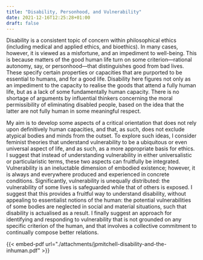 ```yaml
---
title: "Disability, Personhood, and Vulnerability"
date: 2021-12-16T12:25:28+01:00
draft: false
---
```

Disability is a consistent topic of concern within philosophical ethics (including medical and applied ethics, and bioethics). In many cases, however, it is viewed as a misfortune, and an impediment to well-being. This is because matters of the good human life turn on some criterion—rational autonomy, say, or personhood—that distinguishes good from bad lives. These specify certain properties or capacities that are purported to be essential to humans, and for a good life. Disability here figures not only as an impediment to the capacity to realise the goods that attend a fully human life, but as a lack of some fundamentally human capacity. There is no shortage of arguments by influential thinkers concerning the moral permissibility of eliminating disabled people, based on the idea that the latter are not fully human in some meaningful respect.

My aim is to develop some aspects of a critical orientation that does not rely upon definitively human capacities, and that, as such, does not exclude atypical bodies and minds from the outset. To explore such ideas, I consider feminist theories that understand vulnerability to be a ubiquitous or even universal aspect of life, and as such, as a more appropriate basis for ethics. I suggest that instead of understanding vulnerability in either universalistic or particularistic terms, these two aspects can fruitfully be integrated. Vulnerability is an ineluctable dimension of embodied existence; however, it is always and everywhere produced and experienced in concrete conditions. Significantly, vulnerability is unequally distributed: the vulnerability of some lives is safeguarded while that of others is exposed. I suggest that this provides a fruitful way to understand disability, without appealing to essentialist notions of the human: the potential vulnerabilities of some bodies are neglected in social and material situations, such that disability is actualised as a result. I finally suggest an approach for identifying and responding to vulnerability that is not grounded on any specific criterion of the human, and that involves a collective commitment to continually compose better relations.

{{< embed-pdf url="./attachments/jpmitchell-disability-and-the-inhuman.pdf" >}}